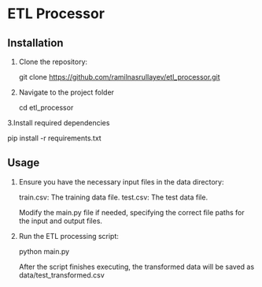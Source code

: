 # ETL Processor



## Installation

1. Clone the repository:

   git clone https://github.com/ramilnasrullayev/etl_processor.git
   
   
2. Navigate to the project folder

   cd etl_processor
   
   
3.Install required dependencies 

   pip install -r requirements.txt


## Usage

1. Ensure you have the necessary input files in the data directory:

    train.csv: The training data file.
    test.csv: The test data file.
    
    Modify the main.py file if needed, specifying the correct file paths for the input and output files.

2. Run the ETL processing script:

    python main.py
    
    After the script finishes executing, the transformed data will be saved as data/test_transformed.csv
